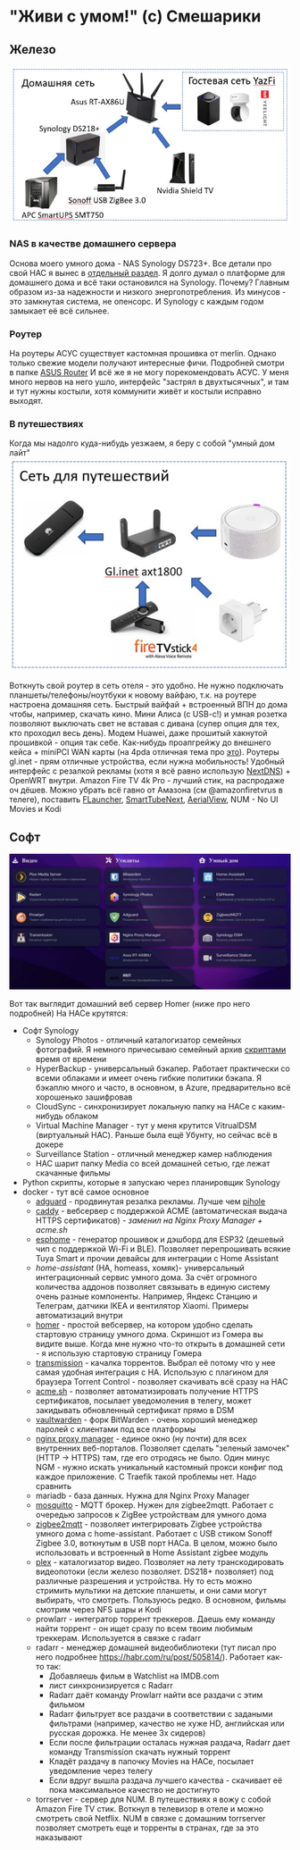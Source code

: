 # "Живи с умом!" (c) Смешарики
## Железо
![Схема сети](Pictures/home_net.jpg)

### NAS в качестве домашнего сервера
Основа моего умного дома - NAS Synology DS723+. Все детали про свой НАС я вынес в [отдельный раздел](https://github.com/ageev/SmartHome/blob/master/SynologyNAS/README.md). 
Я долго думал о платформе для домашнего дома и всё таки остановился на Synology. Почему? Главным образом из-за надежности и низкого энергопотребления. Из минусов - это замкнутая система, не опенсорс. И Synology с каждым годом замыкает её всё сильнее. 

### Роутер

На роутеры АСУС существует кастомная прошивка от merlin. Однако только свежие модели получают интересные фичи. Подробней смотри в папке [ASUS Router](ASUS%20Router/README.MD)
И всё же я не могу порекомендовать АСУС. У меня много нервов на него ушло, интерфейс "застрял в двухтысячных", и там и тут нужны костыли, хотя коммунити живёт и костыли исправно выходят.

### В путешествиях

Когда мы надолго куда-нибудь уезжаем, я беру с собой "умный дом лайт"
![Схема сети для путешествий](Pictures/travel_net.jpg)

Воткнуть свой роутер в сеть отеля - это удобно. Не нужно подключать планшеты/телефоны/ноутбуки к новому вайфаю, т.к. на роутере настроена домашняя сеть. Быстрый вайфай + встроенный ВПН до дома чтобы, например, скачать кино. Мини Алиса (с USB-c!) и умная розетка позволяют выключать свет не вставая с дивана (супер опция для тех, кто проходил весь день). 
Модем Huawei, даже прошитый хакнутой прошивкой - опция так себе. Как-нибудь проапгрейжу до внешнего кейса + miniPCI WAN карты (на 4pda отличная тема про [это](https://4pda.to/forum/index.php?showtopic=994474)).
Роутеры gl.inet - прям отличные устройства, если нужна мобильность! Удобный интерфейс с резалкой рекламы (хотя я всё равно использую [NextDNS](https://nextdns.io)) + OpenWRT внутри. 
Amazon Fire TV 4k Pro - лучший стик, на распродаже оч дёшев. Можно убрать всё гавно от Амазона (см @amazonfiretvrus в телеге), поставить [FLauncher](https://gitlab.com/flauncher/flauncher), [SmartTubeNext](https://github.com/yuliskov/SmartTubeNext), [AerialView](https://github.com/theothernt/AerialViews), NUM - No UI Movies и Kodi

## Софт
![Стартовая страница Homer](Pictures/start_page.jpg)

Вот так выглядит домашний веб сервер Homer (ниже про него подробней)
На НАСе крутятся:
- Софт Synology
  - Synology Photos - отличный каталогизатор семейных фотографий. Я немного причесываю семейный архив [скриптами](https://github.com/ageev/others) время от времени
  - HyperBackup - универсальный бэкапер. Работает практически со всеми облаками и имеет очень гибкие политики бэкапа. Я бэкаплю много и часто, в основном, в Azure, предварительно всё хорошенько зашифровав
  - CloudSync - синхронизирует локальную папку на НАСе с каким-нибудь облаком
  - Virtual Machine Manager - тут у меня крутится VitrualDSM (виртуальный НАС). Раньше была ещё Убунту, но сейчас всё в докере
  - Surveillance Station - отличный менеджер камер наблюдения
  - НАС шарит папку Media со всей домашней сетью, где лежат скачанные фильмы
- Python скрипты, которые я запускаю через планировщик Synology
- docker - тут всё самое основное
  - [adguard](https://github.com/ageev/SmartHouse/tree/master/adguard) - продвинутая резалка рекламы. Лучше чем [pihole](https://github.com/ageev/SmartHouse/tree/master/pi-hole)
  - [caddy](https://github.com/ageev/SmartHouse/tree/master/docker/caddy) - вебсервер с поддержкой ACME (автоматическая выдача HTTPS сертификатов) - *заменил на Nginx Proxy Manager + acme.sh*
  - [esphome](https://github.com/ageev/SmartHouse/tree/master/docker/esphome) - генератор прошивок и дэшборд для ESP32 (дешевый чип с поддержкой Wi-Fi и BLE). Позволяет перепрошивать всякие Tuya Smart и прочии девайсы для интеграции с Home Assistant
  - *home-assistant* (HA, homeass, хомяк)- универсальный интеграционный сервис умного дома. За счёт огромного количества аддонов позволяет связывать в единую систему очень разные компоненты. Например, Яндекс Станцию и Телеграм, датчики IKEA и вентилятор Xiaomi. Примеры автоматизаций внутри
  - [homer](https://github.com/ageev/SmartHome/tree/master/docker/homer) - простой вебсервер, на котором удобно сделать стартовую страницу умного дома. Скриншот из Гомера вы видите выше. Когда мне нужно что-то открыть в домашней сети - я использую стартовую страницу Гомера
  - [transmission](https://github.com/ageev/SmartHome/tree/master/docker/transmission) - качалка торрентов. Выбрал её потому что у нее самая удобная интеграция с HA. Использую с плагином для браузера Torrent Control - позволяет скачивать всё сразу на НАС
  - [acme.sh](https://github.com/ageev/SmartHouse/tree/master/acme.sh) - позволяет автоматизировать получение HTTPS сертификатов, посылает уведомоления в телегу, может закидывать обновленный сертификат прямо в DSM
  - [vaultwarden](https://github.com/ageev/SmartHouse/tree/master/vaultwarden) - форк BitWarden - очень хороший менеджер паролей с клиентами под все платформы
  - [nginx proxy manager](https://github.com/ageev/SmartHouse/tree/master/Nginx%20Proxy%20Manager) - единое окно (ну почти) для всех внутренних веб-порталов. Позволяет сделать "зеленый замочек" (HTTP -> HTTPS) там, где его отродясь не было. Один минус NGM - нужно искать уникальный кастомный прокси конфиг под каждое приложение. С Traefik такой проблемы нет. Надо сравнить
  - mariadb - база данных. Нужна для Nginx Proxy Manager
  - [mosquitto](https://github.com/ageev/SmartHome/tree/master/docker/zigbee2mqtt) - MQTT брокер. Нужен для zigbee2mqtt. Работает с очередью запросов к ZigBee устройствам для умного дома
  - [zigbee2mqtt](https://github.com/ageev/SmartHome/tree/master/docker/zigbee2mqtt) - позволяет интегрировать Zigbee устройства умного дома с home-assistant. Работает с USB стиком Sonoff Zigbee 3.0, воткнутым в USB порт НАСа. В целом, можно было использовать и встроенный в Home Assistant zigbee модуль
  - [plex](https://github.com/ageev/SmartHome/tree/master/docker/plex) - каталогизатор видео. Позволяет на лету транскодировать видеопотоки (если железо позволяет. DS218+ позволяет) под различные разрешения и устройства. Ну то есть можно стримить мультики на детские планшеты, и они сами могут выбирать, что смотреть. Пользуюсь редко. В основном, фильмы смотрим через NFS шары и Kodi
  - prowlarr - интегратор торрент треккеров. Даешь ему команду найти торрент - он ищет сразу по всем твоим любимым треккерам. Используется в связке с radarr
  - radarr - менеджер домашней видеобиблиотеки (тут писал про него подробнее https://habr.com/ru/post/505814/). Работает как-то так:
    - Добавляешь фильм в Watchlist на IMDB.com
    - лист синхронизируется с Radarr
    - Radarr даёт команду Prowlarr найти все раздачи с этим фильмом
    - Radarr фильтрует все раздачи в соответствии с задаными фильтрами (например, качество не хуже HD, английская или русская дорожка. Не менее 3х сидеров)
    - Если после фильтрации осталась нужная раздача, Radarr дает команду Transmission скачать нужный торрент
    - Кладёт раздачу в папочку Movies на НАСе, посылает уведомление через телегу
    - Если вдруг вышла раздача лучшего качества - скачивает её пока максимальное качество не достигнуто
  - torrserver - сервер для NUM. В путешествиях я вожу с собой Amazon Fire TV стик. Воткнул в телевизор в отеле и можно смотреть свой Netflix. NUM в связке с домашним torrserver позволяет смотреть еще и торренты в странах, где за это наказывают
